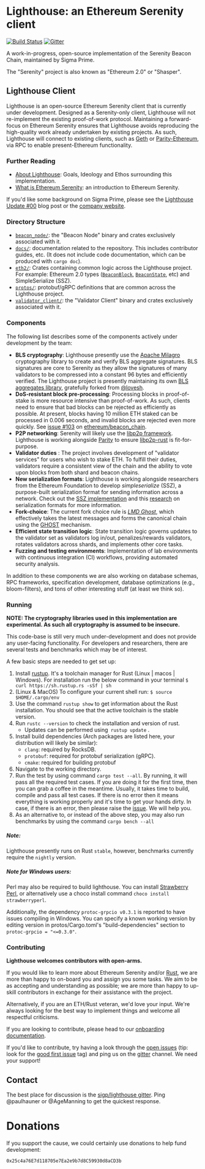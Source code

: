 # Lighthouse: an Ethereum Serenity client

[![Build Status](https://travis-ci.org/sigp/lighthouse.svg?branch=master)](https://travis-ci.org/sigp/lighthouse) [![Gitter](https://badges.gitter.im/Join%20Chat.svg)](https://gitter.im/sigp/lighthouse?utm_source=badge&utm_medium=badge&utm_campaign=pr-badge)

A work-in-progress, open-source implementation of the Serenity Beacon
Chain, maintained by Sigma Prime.

The "Serenity" project is also known as "Ethereum 2.0" or "Shasper".

## Lighthouse Client

Lighthouse is an open-source Ethereum Serenity client that is currently under
development. Designed as a Serenity-only client, Lighthouse will not
re-implement the existing proof-of-work protocol. Maintaining a forward-focus
on Ethereum Serenity ensures that Lighthouse avoids reproducing the high-quality
work already undertaken by existing projects. As such, Lighthouse will connect
to existing clients, such as
[Geth](https://github.com/ethereum/go-ethereum) or
[Parity-Ethereum](https://github.com/paritytech/parity-ethereum), via RPC to enable
present-Ethereum functionality.

### Further Reading

- [About Lighthouse](docs/lighthouse.md): Goals, Ideology and Ethos surrounding
this implementation.
- [What is Ethereum Serenity](docs/serenity.md): an introduction to Ethereum Serenity.

If you'd like some background on Sigma Prime, please see the [Lighthouse Update
\#00](https://lighthouse.sigmaprime.io/update-00.html) blog post or the
[company website](https://sigmaprime.io).

### Directory Structure

- [`beacon_node/`](beacon_node/): the "Beacon Node" binary and crates exclusively
	associated with it.
- [`docs/`](docs/): documentation related to the repository. This includes contributor
	guides, etc. (It does not include code documentation, which can be produced with `cargo doc`).
- [`eth2/`](eth2/): Crates containing common logic across the Lighthouse project. For
	example: Ethereum 2.0 types ([`BeaconBlock`](eth2/types/src/beacon_block.rs), [`BeaconState`](eth2/types/src/beacon_state.rs), etc) and
	SimpleSerialize (SSZ).
- [`protos/`](protos/): protobuf/gRPC definitions that are common across the Lighthouse project.
- [`validator_client/`](validator_client/): the "Validator Client" binary and crates exclusively
	associated with it.

### Components

The following list describes some of the components actively under development
by the team:

- **BLS cryptography**: Lighthouse presently use the [Apache
  Milagro](https://milagro.apache.org/) cryptography library to create and
  verify BLS aggregate signatures. BLS signatures are core to Serenity as they
  allow the signatures of many validators to be compressed into a constant 96
  bytes and efficiently verified. The Lighthouse project is presently
  maintaining its own [BLS aggregates
  library](https://github.com/sigp/signature-schemes), gratefully forked from
  [@lovesh](https://github.com/lovesh).
- **DoS-resistant block pre-processing**: Processing blocks in proof-of-stake
  is more resource intensive than proof-of-work. As such, clients need to
  ensure that bad blocks can be rejected as efficiently as possible. At
  present, blocks having 10 million ETH staked can be processed in 0.006
  seconds, and invalid blocks are rejected even more quickly. See
  [issue #103](https://github.com/ethereum/beacon_chain/issues/103) on
  [ethereum/beacon_chain](https://github.com/ethereum/beacon_chain).
- **P2P networking**: Serenity will likely use the [libp2p
  framework](https://libp2p.io/). Lighthouse is working alongside
[Parity](https://www.parity.io/) to ensure
[libp2p-rust](https://github.com/libp2p/rust-libp2p) is fit-for-purpose.
- **Validator duties** : The project involves development of "validator
  services" for users who wish to stake ETH. To fulfill their duties,
  validators require a consistent view of the chain and the ability to vote
  upon blocks from both shard and beacon chains.
- **New serialization formats**: Lighthouse is working alongside researchers
  from the Ethereum Foundation to develop *simpleserialize* (SSZ), a
  purpose-built serialization format for sending information across a network.
  Check out the [SSZ
implementation](https://github.com/ethereum/eth2.0-specs/blob/00aa553fee95963b74fbec84dbd274d7247b8a0e/specs/simple-serialize.md)
and this
[research](https://github.com/sigp/serialization_sandbox/blob/report/report/serialization_report.md)
on serialization formats for more information.
- **Fork-choice**: The current fork choice rule is
[*LMD Ghost*](https://vitalik.ca/general/2018/12/05/cbc_casper.html#lmd-ghost),
which effectively takes the latest messages and forms the canonical chain using
the [GHOST](https://eprint.iacr.org/2013/881.pdf) mechanism.
- **Efficient state transition logic**: State transition logic governs
  updates to the validator set as validators log in/out, penalizes/rewards
validators, rotates validators across shards, and implements other core tasks.
- **Fuzzing and testing environments**: Implementation of lab environments with
  continuous integration (CI) workflows, providing automated security analysis.

In addition to these components we are also working on database schemas, RPC
frameworks, specification development, database optimizations (e.g.,
bloom-filters), and tons of other interesting stuff (at least we think so).

### Running

**NOTE: The cryptography libraries used in this implementation are
experimental. As such all cryptography is assumed to be insecure.**

This code-base is still very much under-development and does not provide any
user-facing functionality. For developers and researchers, there are several
tests and benchmarks which may be of interest.

A few basic steps are needed to get set up:

   1. Install [rustup](https://rustup.rs/).  It's a toolchain manager for Rust (Linux | macos | Windows). For installation run the below command in your terminal `$ curl https://sh.rustup.rs -sSf | sh`
   2. (Linux & MacOS) To configure your current shell run: `$ source $HOME/.cargo/env`
   3. Use the command `rustup show` to get information about the Rust installation. You should see that the
   active toolchain is the stable version.
   4. Run `rustc --version` to check the installation and version of rust.
      - Updates can be performed using` rustup update` .
   5. Install build dependencies (Arch packages are listed here, your distribution will likely be similar):
	  - `clang`: required by RocksDB.
	  - `protobuf`: required for protobuf serialization (gRPC).
	  - `cmake`: required for building protobuf
   6. Navigate to the working directory.
   7. Run the test by using command `cargo test --all`. By running, it will pass all the required test cases.
        If you are doing it for the first time, then you can grab a coffee in the meantime. Usually, it takes time
        to build, compile and pass all test cases. If there is no error then it means everything is working properly
        and it's time to get your hands dirty.
        In case, if there is an error, then please raise the [issue](https://github.com/sigp/lighthouse/issues).
        We will help you.
   8. As an alternative to, or instead of the above step, you may also run benchmarks by using
        the command `cargo bench --all`

##### Note:
Lighthouse presently runs on Rust `stable`, however, benchmarks currently require the
`nightly` version.

##### Note for Windows users:
Perl may also be required to build lighthouse. You can install [Strawberry Perl](http://strawberryperl.com/),
or alternatively use a choco install command `choco install strawberryperl`.

Additionally, the dependency `protoc-grpcio v0.3.1` is reported to have issues compiling in Windows. You can specify
a known working version by editing version in protos/Cargo.toml's "build-dependencies" section to
`protoc-grpcio = "<=0.3.0"`.

### Contributing

**Lighthouse welcomes contributors with open-arms.**

If you would like to learn more about Ethereum Serenity and/or
[Rust](https://www.rust-lang.org/), we are more than happy to on-board you
and assign you some tasks. We aim to be as accepting and understanding as
possible; we are more than happy to up-skill contributors in exchange for their
assistance with the project.

Alternatively, if you are an ETH/Rust veteran, we'd love your input.  We're
always looking for the best way to implement things and welcome all
respectful criticisms.

If you are looking to contribute, please head to our
[onboarding documentation](https://github.com/sigp/lighthouse/blob/master/docs/onboarding.md).

If you'd like to contribute, try having a look through the [open
issues](https://github.com/sigp/lighthouse/issues) (tip: look for the [good
first
issue](https://github.com/sigp/lighthouse/issues?q=is%3Aissue+is%3Aopen+label%3A%22good+first+issue%22)
tag) and ping us on the [gitter](https://gitter.im/sigp/lighthouse) channel. We need
your support!

## Contact

The best place for discussion is the [sigp/lighthouse gitter](https://gitter.im/sigp/lighthouse).
Ping @paulhauner or @AgeManning to get the quickest response.

# Donations

If you support the cause, we could certainly use donations to help fund development:

`0x25c4a76E7d118705e7Ea2e9b7d8C59930d8aCD3b`

